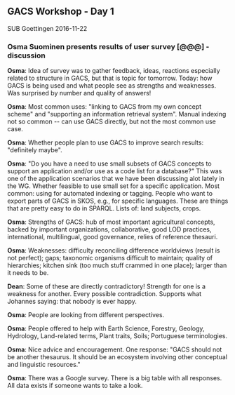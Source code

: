## GACS Workshop - Day 1

SUB Goettingen 
2016-11-22 

### Osma Suominen presents results of user survey [@@@] - discussion

__Osma__: Idea of survey was to gather feedback, ideas, reactions 
especially related to structure in GACS, but that is topic for tomorrow.
Today: how GACS is being used and what people see as strengths and 
weaknesses.  Was surprised by number and quality of answers!

__Osma__: Most common uses: "linking to GACS from my own concept scheme"
and "supporting an information retrieval system".  Manual indexing not 
so common -- can use GACS directly, but not the most common use case.

__Osma__: Whether people plan to use GACS to improve search results: 
"definitely maybe".

__Osma__: "Do you have a need to use small subsets of GACS concepts to support
an application and/or use as a code list for a database?"  This was one of the
application scenarios that we have been discussing alot lately in the WG.
Whether feasible to use small set for a specific application.  Most common: 
using for automated indexing or tagging.  People who want to export parts of 
GACS in SKOS, e.g., for specific languages.  These are things that are pretty 
easy to do in SPARQL.  Lists of: land subjects, crops.

__Osma__: Strengths of GACS: hub of most important agricultural concepts,
backed by important organizations, collaborative, good LOD practices,
international, multilingual, good governance, relies of reference thesauri.

__Osma__: Weaknesses: difficulty reconciling difference worldviews (result is
not perfect); gaps; taxonomic organisms difficult to maintain; quality of
hierarchies; kitchen sink (too much stuff crammed in one place); larger than 
it needs to be.

__Dean__: Some of these are directly contradictory!  Strength for one is a 
weakness for another.  Every possible contradiction.  Supports what Johannes
saying: that nobody is ever happy.

__Osma__: People are looking from different perspectives.  

__Osma__: People offered to help with Earth Science, Forestry, Geology,
Hydrology, Land-related terms, Plant traits, Soils; Portuguese terminologies.

__Osma__: Nice advice and encouragement.  One response: "GACS should not be
another thesaurus. It should be an ecosystem involving other conceptual and
linguistic resources."

__Osma__: There was a Google survey.  There is a big table with all responses.
All data exists if someone wants to take a look.

